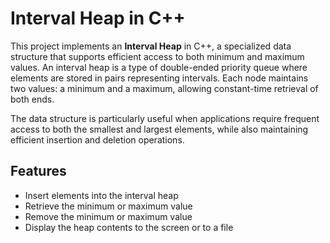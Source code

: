 # Interval Heap in C++

This project implements an **Interval Heap** in C++, a specialized data structure that supports efficient access to both minimum and maximum values. An interval heap is a type of double-ended priority queue where elements are stored in pairs representing intervals. Each node maintains two values: a minimum and a maximum, allowing constant-time retrieval of both ends.

The data structure is particularly useful when applications require frequent access to both the smallest and largest elements, while also maintaining efficient insertion and deletion operations.

## Features

- Insert elements into the interval heap
- Retrieve the minimum or maximum value
- Remove the minimum or maximum value
- Display the heap contents to the screen or to a file